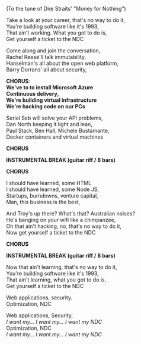 (To the tune of Dire Straits' "Money for Nothing")

Take a look at your career, that's no way to do it,  
You're building software like it's 1993,  
That ain't working. What you got to do is,  
Get yourself a ticket to the NDC  

Come along and join the conversation,  
Rachel Reese'll talk immutability,  
Hanselman's all about the open web platform,  
Barry Dorrans' all about security,  

**CHORUS**:  
**We've to to install Microsoft Azure**    
**Continuous delivery,**  
**We're building virtual infrastructure**  
**We're hacking code on our PCs**
 
Serial Seb will solve your API problems,  
Dan North keeping it light and lean,  
Paul Stack, Ben Hall, Michele Bustamante,  
Docker containers and virtual machines  

**CHORUS**
 
**INSTRUMENTAL BREAK (guitar riff / 8 bars)**

**CHORUS**

I should have learned, some HTML  
I should have learned, some Node JS,  
Startups, burndowns, venture capital,  
Man, this business is the best,  

And Troy's up there? What's that? Australian noises?  
He's banging on your wifi like a chimpanzee,  
Oh that ain't hacking, no, that's no way to do it,  
Now get yourself a ticket to the NDC  

**CHORUS**
 
**INSTRUMENTAL BREAK (guitar riff / 8 bars)**

Now that ain't learning, that's no way to do it,  
You're building software like it's 1993,  
That ain't learning, what you got to do is.  
Get yourself a ticket to the NDC

Web applications, security.  
Optimization, NDC
 
Web applications, Security,    
*I want my... I want my... I want my NDC*  
Optimization, NDC  
*I want my... I want my... I want my NDC*  
